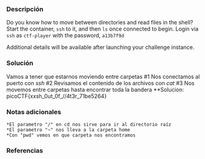 
### Descripción 
Do you know how to move between directories and read files in the shell? Start the container, `ssh` to it, and then `ls` once connected to begin. Login via `ssh` as `ctf-player` with the password, `a13b7f9d`

Additional details will be available after launching your challenge instance.
### Solución
Vamos a tener que estarnos moviendo entre carpetas 
	#1 Nos conectamos al puerto con *ssh* 
	#2 Revisamos el contenido de los archivos con *cat*
	#3 Nos movemos entre carpetas hasta encontrar toda la bandera
**Solucion: 
picoCTF{xxsh_0ut_0f_\/\/4t3r_71be5264}

### Notas adicionales
	*El parametro "/" en cd nos sirve para ir al directorio raíz
	*El parametro "~" nos lleva a la carpeta home
	*Con "pwd" vemos en que carpeta nos encontramos

### Referencias 

